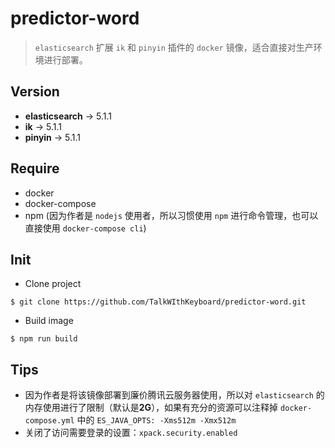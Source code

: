 # predictor-word
> `elasticsearch` 扩展 `ik` 和 `pinyin` 插件的 `docker` 镜像，适合直接对生产环境进行部署。

## Version
+ **elasticsearch** -> 5.1.1
+ **ik** -> 5.1.1
+ **pinyin** -> 5.1.1

## Require
+ docker
+ docker-compose
+ npm (因为作者是 `nodejs` 使用者，所以习惯使用 `npm` 进行命令管理，也可以直接使用 `docker-compose cli`)

## Init
+ Clone project

```
$ git clone https://github.com/TalkWIthKeyboard/predictor-word.git
```
+ Build image

```
$ npm run build
```

## Tips
+ 因为作者是将该镜像部署到廉价腾讯云服务器使用，所以对 `elasticsearch` 的内存使用进行了限制（默认是**2G**），如果有充分的资源可以注释掉 `docker-compose.yml` 中的 `ES_JAVA_OPTS: -Xms512m -Xmx512m`
+ 关闭了访问需要登录的设置：`xpack.security.enabled`